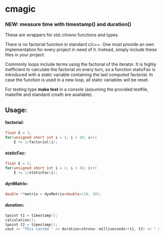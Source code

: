 # cmagic

### NEW: measure time with timestamp() and duration()
These are wrappers for std::chrono functions and types. 

There is no factorial function in standard c/c++. One must provide an own implementation for every project in need of it. Instead, simply include these files in your project.

Commonly loops include terms using the factorial of the iterator. It is highly inefficient to calculate the factorial on every turn, so a function staticFac is introduced with a static variable containing the last computed factorial.
In case the function is used in a new loop, all static variables will be reset.

For testing type **make test** in a console (assuming the provided testfile, makefile and standard cmath are available).

## Usage: 

#### factorial:

```C++
float E = 1;
for(unsigned short int i = 1; i < 10; i++)
	E += 1/factorial(i);
```

#### staticFac:

```C++
float E = 1;
for(unsigned short int i = 1; i < 10; i++)
	E += 1/staticFac(i);
```

#### dynMatrix:

```C++
double **matrix = dynMatrix<double>(10, 10);
```

#### duration:

```C++
tpoint t1 = timestamp();
calculation();
tpoint t2 = timestamp();
cout << "This lasted " << duration<chrono::milliseconds>(t1, t2) << " milliseconds" << endl;
```
